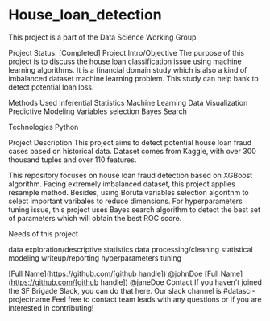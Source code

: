 # House_loan_detection

This project is a part of the Data Science Working Group.

Project Status: [Completed]
Project Intro/Objective
The purpose of this project is to discuss the house loan classification issue using machine learning algorithms. It is a financial domain study which is also a kind of imbalanced dataset machine learning problem. This study can help bank to detect potential loan loss.


Methods Used
Inferential Statistics
Machine Learning
Data Visualization
Predictive Modeling
Variables selection
Bayes Search

Technologies
Python

Project Description
This project aims to detect potential house loan fraud cases based on historical data. Dataset comes from Kaggle, with over 300 thousand tuples and over 110 features. 

This repository focuses on house loan fraud detection based on XGBoost algorithm. Facing extremely imbalanced dataset, this project applies resample method. Besides, using Boruta variables selection algorithm to select important varibales to reduce dimensions. For hyperparameters tuning issue, this project uses Bayes search algorithm to detect the best set of parameters which will obtain the best ROC score.


Needs of this project

data exploration/descriptive statistics
data processing/cleaning
statistical modeling
writeup/reporting
hyperparameters tuning





[Full Name](https://github.com/[github handle])	@johnDoe
[Full Name](https://github.com/[github handle])	@janeDoe
Contact
If you haven't joined the SF Brigade Slack, you can do that here.
Our slack channel is #datasci-projectname
Feel free to contact team leads with any questions or if you are interested in contributing!
